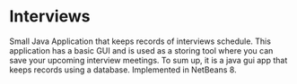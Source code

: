 Interviews
==========

Small Java Application that keeps records of interviews schedule.
This application has a basic GUI and is used as a storing tool where 
you can save your upcoming interview meetings.
To sum up, it is a java gui app that keeps records using a database.
Implemented in NetBeans 8.

